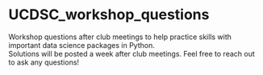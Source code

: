 # UCDSC_workshop_questions
Workshop questions after club meetings to help practice skills with important data science packages in Python. 
<br>
Solutions will be posted a week after club meetings. Feel free to reach out to ask any questions!

